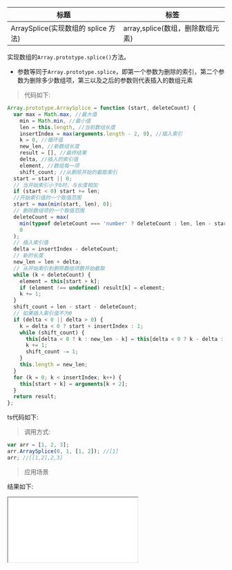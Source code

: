 | 标题                                | 标签                             |
| ----------------------------------- | -------------------------------- |
| ArraySplice(实现数组的 splice 方法) | array,splice(数组，删除数组元素) |

实现数组的`Array.prototype.splice()`方法。

- 参数等同于`Array.prototype.splice`，即第一个参数为删除的索引，第二个参数为删除多少数组项，第三以及之后的参数则代表插入的数组元素

> 代码如下:

```js
Array.prototype.ArraySplice = function (start, deleteCount) {
  var max = Math.max, //最大值
    min = Math.min, //最小值
    len = this.length, //当前数组长度
    insertIndex = max(arguments.length - 2, 0), //插入索引
    k = 0, //循环值
    new_len, //新数组长度
    result = [], //最终结果
    delta, //插入的索引值
    element, //数组每一项
    shift_count; //从删除开始的截取索引
  start = start || 0;
  // 当开始索引小于0时，与长度相加
  if (start < 0) start += len;
  //开始索引值的一个取值范围
  start = max(min(start, len), 0);
  // 删除数组项的一个取值范围
  deleteCount = max(
    min(typeof deleteCount === 'number' ? deleteCount : len, len - start),
    0
  );
  // 插入索引值
  delta = insertIndex - deleteCount;
  // 新的长度
  new_len = len + delta;
  // 从开始索引到删除数组项数开始截取
  while (k < deleteCount) {
    element = this[start + k];
    if (element !== undefined) result[k] = element;
    k += 1;
  }
  shift_count = len - start - deleteCount;
  // 如果插入索引值不为0
  if (delta < 0 || delta > 0) {
    k = delta < 0 ? start + insertIndex : 1;
    while (shift_count) {
      this[delta < 0 ? k : new_len - k] = this[delta < 0 ? k - delta : len - k];
      k += 1;
      shift_count -= 1;
    }
    this.length = new_len;
  }
  for (k = 0; k < insertIndex; k++) {
    this[start + k] = arguments[k + 2];
  }
  return result;
};
```

ts代码如下:

<div class="code-editor" data-url="codes/javascript/ts/ArraySplice.ts" data-language="typescript"></div>

> 调用方式:

```js
var arr = [1, 2, 3];
arr.ArraySplice(0, 1, [1, 2]); //[1]
arr; //[[1,2],2,3]
```

> 应用场景

<div class="code-editor" data-url="codes/javascript/html/ArraySplice.html" data-language="html"></div>

结果如下:

<iframe src="codes/javascript/html/ArraySplice.html"></iframe>
